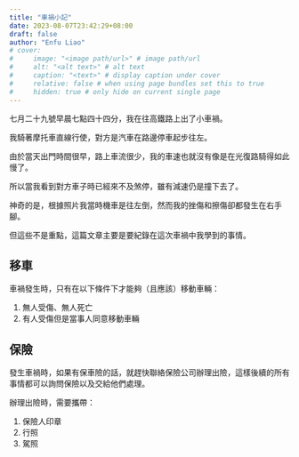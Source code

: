 ```yaml
---
title: "車禍小記"
date: 2023-08-07T23:42:29+08:00
draft: false
author: "Enfu Liao"
# cover:
#     image: "<image path/url>" # image path/url
#     alt: "<alt text>" # alt text
#     caption: "<text>" # display caption under cover
#     relative: false # when using page bundles set this to true
#     hidden: true # only hide on current single page
---
```


七月二十九號早晨七點四十四分，我在往高鐵路上出了小車禍。

我騎著摩托車直線行使，對方是汽車在路邊停車起步往左。

由於當天出門時間很早，路上車流很少，我的車速也就沒有像是在光復路騎得如此慢了。

所以當我看到對方車子時已經來不及煞停，雖有減速仍是撞下去了。

神奇的是，根據照片我當時機車是往左倒，然而我的挫傷和擦傷卻都發生在右手腳。

但這些不是重點，這篇文章主要是要紀錄在這次車禍中我學到的事情。

## 移車
車禍發生時，只有在以下條件下才能夠（且應該）移動車輛：
1. 無人受傷、無人死亡
2. 有人受傷但是當事人同意移動車輛

## 保險
發生車禍時，如果有保車險的話，就趕快聯絡保險公司辦理出險，這樣後續的所有事情都可以詢問保險以及交給他們處理。

辦理出險時，需要攜帶：
1. 保險人印章
2. 行照
3. 駕照

